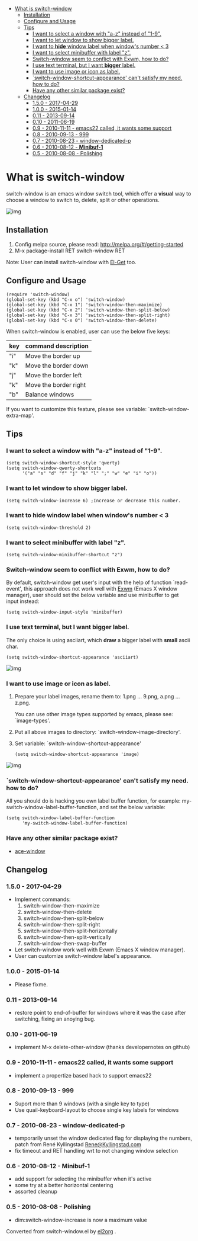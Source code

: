 - [What is switch-window](#org635d132)
  - [Installation](#orgfd4285b)
  - [Configure and Usage](#org1eba81f)
  - [Tips](#orgc006993)
    - [I want to select a window with "a-z" instead of "1-9".](#org2027249)
    - [I want to let window to show bigger label.](#org762ca5e)
    - [I want to **hide** window label when window's number < 3](#orgde87a69)
    - [I want to select minibuffer with label "z".](#org092edbe)
    - [Switch-window seem to conflict with Exwm, how to do?](#org57094d3)
    - [I use text terminal, but I want **bigger** label.](#orgfbed0ef)
    - [I want to use image or icon as label.](#org5f3360a)
    - [\`switch-window-shortcut-appearance' can't satisfy my need. how to do?](#org65793c2)
    - [Have any other similar package exist?](#org75163aa)
  - [Changelog](#org58915ca)
    - [1.5.0 - 2017-04-29](#org51ed153)
    - [1.0.0 - 2015-01-14](#orga683b8a)
    - [0.11 - 2013-09-14](#org339806f)
    - [0.10 - 2011-06-19](#org86e0873)
    - [0.9 - 2010-11-11 - emacs22 called, it wants some support](#orga5f02be)
    - [0.8 - 2010-09-13 - 999](#org92d5814)
    - [0.7 - 2010-08-23 - window-dedicated-p](#org1d82e51)
    - [0.6 - 2010-08-12 - **Minibuf-1**](#org119ca9a)
    - [0.5 - 2010-08-08 - Polishing](#orgcd03879)


<a id="org635d132"></a>

# What is switch-window

switch-window is an emacs window switch tool, which offer a **visual** way to choose a window to switch to, delete, split or other operations.

![img](./snapshots/switch-window.png)


<a id="orgfd4285b"></a>

## Installation

1.  Config melpa source, please read: <http://melpa.org/#/getting-started>
2.  M-x package-install RET switch-window RET

Note: User can install switch-window with [El-Get](http://github.com/dimitri/el-get) too.


<a id="org1eba81f"></a>

## Configure and Usage

    (require 'switch-window)
    (global-set-key (kbd "C-x o") 'switch-window)
    (global-set-key (kbd "C-x 1") 'switch-window-then-maximize)
    (global-set-key (kbd "C-x 2") 'switch-window-then-split-below)
    (global-set-key (kbd "C-x 3") 'switch-window-then-split-right)
    (global-set-key (kbd "C-x 0") 'switch-window-then-delete)

When switch-window is enabled, user can use the below five keys:

| key | command description   |
|--- |--------------------- |
| "i" | Move the border up    |
| "k" | Move the border down  |
| "j" | Move the border left  |
| "k" | Move the border right |
| "b" | Balance windows       |

If you want to customize this feature, please see variable: \`switch-window-extra-map'.


<a id="orgc006993"></a>

## Tips


<a id="org2027249"></a>

### I want to select a window with "a-z" instead of "1-9".

    (setq switch-window-shortcut-style 'qwerty)
    (setq switch-window-qwerty-shortcuts
          '("a" "s" "d" "f" "j" "k" "l" ";" "w" "e" "i" "o"))


<a id="org762ca5e"></a>

### I want to let window to show bigger label.

    (setq switch-window-increase 6) ;Increase or decrease this number.


<a id="orgde87a69"></a>

### I want to **hide** window label when window's number < 3

    (setq switch-window-threshold 2)


<a id="org092edbe"></a>

### I want to select minibuffer with label "z".

    (setq switch-window-minibuffer-shortcut "z")


<a id="org57094d3"></a>

### Switch-window seem to conflict with Exwm, how to do?

By default, switch-window get user's input with the help of function \`read-event', this approach does not work well with [Exwm](https://github.com/ch11ng/exwm) (Emacs X window manager), user should set the below variable and use minibuffer to get input instead:

    (setq switch-window-input-style 'minibuffer)


<a id="orgfbed0ef"></a>

### I use text terminal, but I want **bigger** label.

The only choice is using asciiart, which **draw** a bigger label with **small** ascii char.

    (setq switch-window-shortcut-appearance 'asciiart)

![img](./snapshots/switch-window-3.png)


<a id="org5f3360a"></a>

### I want to use image or icon as label.

1.  Prepare your label images, rename them to: 1.png &#x2026; 9.png, a.png &#x2026; z.png.

    You can use other image types supported by emacs, please see: \`image-types'.
2.  Put all above images to directory: \`switch-window-image-directory'.
3.  Set variable: \`switch-window-shortcut-appearance'

        (setq switch-window-shortcut-appearance 'image)

![img](./snapshots/switch-window-2.png)


<a id="org65793c2"></a>

### \`switch-window-shortcut-appearance' can't satisfy my need. how to do?

All you should do is hacking you own label buffer function, for example: my-switch-window-label-buffer-function, and set the below variable:

    (setq switch-window-label-buffer-function
          'my-switch-window-label-buffer-function)


<a id="org75163aa"></a>

### Have any other similar package exist?

-   [ace-window](https://github.com/abo-abo/ace-window)


<a id="org58915ca"></a>

## Changelog


<a id="org51ed153"></a>

### 1.5.0 - 2017-04-29

-   Implement commands:
    1.  switch-window-then-maximize
    2.  switch-window-then-delete
    3.  switch-window-then-split-below
    4.  switch-window-then-split-right
    5.  switch-window-then-split-horizontally
    6.  switch-window-then-split-vertically
    7.  switch-window-then-swap-buffer
-   Let switch-window work well with Exwm (Emacs X window manager).
-   User can customize switch-window label's appearance.


<a id="orga683b8a"></a>

### 1.0.0 - 2015-01-14

-   Please fixme.


<a id="org339806f"></a>

### 0.11 - 2013-09-14

-   restore point to end-of-buffer for windows where it was the case after switching, fixing an anoying bug.


<a id="org86e0873"></a>

### 0.10 - 2011-06-19

-   implement M-x delete-other-window (thanks developernotes on github)


<a id="orga5f02be"></a>

### 0.9 - 2010-11-11 - emacs22 called, it wants some support

-   implement a propertize based hack to support emacs22


<a id="org92d5814"></a>

### 0.8 - 2010-09-13 - 999

-   Suport more than 9 windows (with a single key to type)
-   Use quail-keyboard-layout to choose single key labels for windows


<a id="org1d82e51"></a>

### 0.7 - 2010-08-23 - window-dedicated-p

-   temporarily unset the window dedicated flag for displaying the numbers, patch from René Kyllingstad <Rene@Kyllingstad.com>
-   fix timeout and RET handling wrt to not changing window selection


<a id="org119ca9a"></a>

### 0.6 - 2010-08-12 - **Minibuf-1**

-   add support for selecting the minibuffer when it's active
-   some try at a better horizontal centering
-   assorted cleanup


<a id="orgcd03879"></a>

### 0.5 - 2010-08-08 - Polishing

-   dim:switch-window-increase is now a maximum value


Converted from switch-window.el by [el2org](https://github.com/tumashu/el2org) .